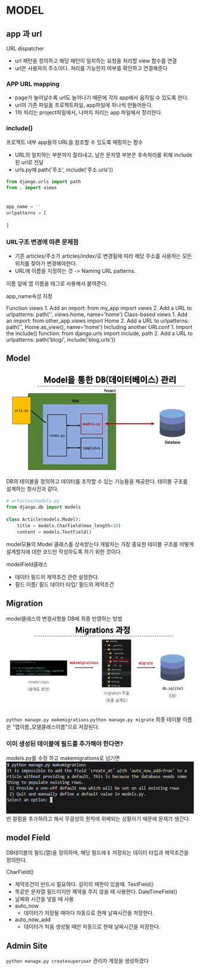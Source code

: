# MODEL

## app 과 url
URL dispatcher
- url 패턴을 정의하고 해당 패턴이 일치하는 요청을 처리할 view 함수를 연결 
- url은 사용자의 주소이다. 처리를 가능한지 여부를 확인하고 연결해준다 

### APP URL mapping 
- page가 늘어날수록 url도 늘어나기 때문에 각자 app에서 움직일 수 있도록 한다. 
- url의 기존 파일을 프로젝트파일, app파일에 하나씩 만들어둔다. 
- 1차 처리는 project파일에서, 나머지 처리는 app 파일에서 정리한다. 

### include()
프로젝트 내부 app들의 URL을 참조할 수 있도록 매핑하는 함수 
- URL의 일치하는 부분까지 잘라내고, 남은 문자열 부분은 후속처리를 위해 include된 url로 전달
- urls.py에 path('주소', include('주소.urls'))


```python 
from django.urls import path
from . import views


app_name = ''
urlpatterns = [

]
```


### URL구조 변경에 따른 문제점
- 기존 articles/주소가 articles/index/로 변경됨에 따라 해당 주소를 사용하는 모든 위치를 찾아가 변경해야한다. 
- URL에 이름을 지정하는 것 -> Naming URL patterns. 

이름 앞에 앱 이름을 태그로 사용해서 붙여준다. 

app_name속성 지정


Function views
    1. Add an import:  from my_app import views
    2. Add a URL to urlpatterns:  path('', views.home, name='home')
Class-based views
    1. Add an import:  from other_app.views import Home
    2. Add a URL to urlpatterns:  path('', Home.as_view(), name='home')
Including another URLconf
    1. Import the include() function: from django.urls import include, path
    2. Add a URL to urlpatterns:  path('blog/', include('blog.urls'))





## Model 
![model을 통한 데이터베이스 관리](1.PNG)

DB의 테이블을 정의하고 데이터를 조작할 수 있는 기능들을 제공한다. 
테이블 구조를 설계하는 청사진과 같다. 

```python
# articles/models.py
from django.db import models

class Article(models.Model): 
    title = models.CharField(max_length=10)
    content = models.TextField()

```
model모듈의 Model 클래스를 상속받는다
개발자는 가장 중요한 테이블 구조를 어떻게 설계할지에 대한 코드만 작성하도록 하기 위한 것이다. 

modelField클래스
- 데이터 필드의 제약조건 관련 설정한다.
- 필드 이름/ 필드 데이터 타입/ 필드의 제약조건


## Migration 
model클래스의 변경사항을 DB에 최종 반영하는 방법 
![migration](2.PNG)

`python manage.py makemigrations`
`python manage.py migrate`
최종 테이블 이름은 "앱이름_모델클래스이름"으로 저장된다. 


### 이미 생성된 테이블에 필드를 추가해야 한다면?
models.py를 수정 하고 makemigrations로 넘기면
![migrations](3.PNG)
빈 컬럼을 추가하려고 해서 무결성의 원칙에 위배되는 상황이기 때문에 문제가 생긴다. 

## model Field
DB테이블의 필드(열)을 정의하며, 해당 필드에ㅔ 저장되는 데이터 타입과 제약조건을 정의한다. 

CharField()
- 제약조건이 반드시 필요하다. 길이의 제한이 있을때. 
TextField()
- 똑같은 문자열 필드이지만 제약을 주지 않을 때 사용한다. 
DateTimeField()
- 날짜와 시간을 넣을 때 사용
- auto_now
    - 데이터가 저장될 때마다 자동으로 현재 날짜시간을 저장한다.
- auto_now_add
    - 데이터가 처음 생성될 때만 자동으로 현재 날짜시간을 저장한다. 



## Admin Site
`python manage.py createsuperuser`
관리자 계정을 생성하겠다
